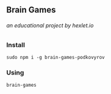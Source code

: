 ## Brain Games
###### an educational project by hexlet.io

### Install
```
sudo npm i -g brain-games-podkovyrov
```

### Using
```
brain-games
```